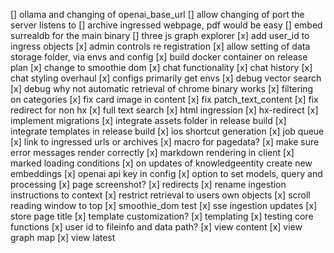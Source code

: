 [] ollama and changing of openai_base_url
[] allow changing of port the server listens to
[] archive ingressed webpage, pdf would be easy
[] embed surrealdb for the main binary
[] three js graph explorer
[x] add user_id to ingress objects
[x] admin controls re registration
[x] allow setting of data storage folder, via envs and config
[x] build docker container on release plan
[x] change to smoothie dom
[x] chat functionality
[x] chat history
[x] chat styling overhaul
[x] configs primarily get envs
[x] debug vector search
[x] debug why not automatic retrieval of chrome binary works
[x] filtering on categories
[x] fix card image in content
[x] fix patch_text_content
[x] fix redirect for non hx
[x] full text search
[x] html ingression
[x] hx-redirect
[x] implement migrations
[x] integrate assets folder in release build
[x] integrate templates in release build
[x] ios shortcut generation
[x] job queue
[x] link to ingressed urls or archives
[x] macro for pagedata?
[x] make sure error messages render correctly
[x] markdown rendering in client
[x] marked loading conditions
[x] on updates of knowledgeentity create new embeddings
[x] openai api key in config
[x] option to set models, query and processing
[x] page screenshot?
[x] redirects
[x] rename ingestion instructions to context
[x] restrict retrieval to users own objects
[x] scroll reading window to top
[x] smoothie_dom test
[x] sse ingestion updates
[x] store page title
[x] template customization?
[x] templating
[x] testing core functions
[x] user id to fileinfo and data path?
[x] view content
[x] view graph map
[x] view latest

